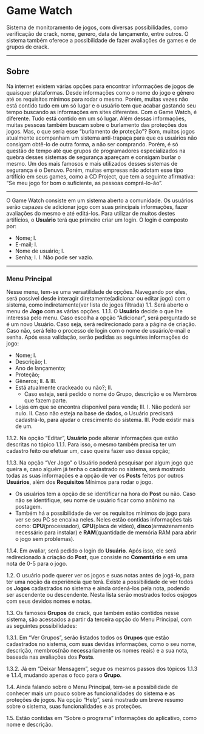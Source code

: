 # Game Watch
 Sistema de monitoramento de jogos, com diversas possibilidades, como verificação de crack, nome, genero, data de lançamento, entre outros. O sistema também oferece a possibilidade de fazer avaliações de games e de grupos de crack.

--- 
## Sobre
Na internet existem várias opções para encontrar informações de jogos de quaisquer plataformas. Desde 
informações como o nome do jogo e gênero até os requisitos mínimos para rodar o mesmo. Porém, muitas vezes não 
está contido tudo em um só lugar e o usuário tem que acabar gastando seu tempo buscando as informações em sites 
diferentes. Com o Game Watch, é diferente. Tudo está contido em um só lugar.
Além dessas informações, muitas pessoas também buscam sobre o burlamento das proteções dos jogos. Mas, o 
que seria esse “burlamento de proteção”? Bom, muitos jogos atualmente acompanham um sistema anti-trapaça para 
que os usuários não consigam obtê-lo de outra forma, a não ser comprando. Porém, é só questão de tempo até que 
grupos de programadores especializados na quebra desses sistemas de segurança apareçam e consigam burlar o 
mesmo. Um dos mais famosos e mais utilizados desses sistemas de segurança é o Denuvo. Porém, muitas empresas 
não adotam esse tipo artifício em seus games, como a CD Project, que tem a seguinte afirmativa: “Se meu jogo for 
bom o suficiente, as pessoas comprá-lo-ão”.

---
O Game Watch consiste em um sistema aberto a comunidade. Os usuários serão capazes de adicionar jogo com 
suas principais informações, fazer avaliações do mesmo e até editá-los. Para utilizar de muitos destes artifícios, o 
**Usuário** terá que primeiro criar um login. O login é composto por:
* Nome; I. 
* E-mail; I. 
* Nome de usuário; I. 
* Senha; I.
I. Não pode ser vazio.

---
### Menu Principal
Nesse menu, tem-se uma versatilidade de opções. Navegando por eles, será possível desde interagir 
diretamente(adicionar ou editar jogo) com o sistema, como indiretamente(ver lista de jogos filtrada)
1.1. Será aberto o menu de **Jogo** com as várias opções.
  1.1.1. O **Usuário** decide o que lhe interessa pelo menu. Caso escolha a opção “Adicionar”, será perguntado se 
  é um novo Usuário. Caso seja, será redirecionado para a página de criação. Caso não, será feito o 
  processo de login com o nome de usuário/e-mail e senha. Após essa validação, serão pedidas as 
  seguintes informações do jogo:
  * Nome; I. 
  * Descrição; I. 
  * Ano de lançamento;
  * Proteção;
  * Gêneros; II. & III. 
  * Está atualmente crackeado ou não?; II. 
    - Caso esteja, será pedido o nome do Grupo, descrição e os Membros que fazem parte.
  * Lojas em que se encontra disponível para venda; III. 
  I. Não poderá ser nulo.
  II. Caso não esteja na base de dados, o Usuário precisará cadastrá-lo, para ajudar o crescimento do 
  sistema.
  III. Pode existir mais de um.

  1.1.2. Na opção “Editar”, **Usuário** pode alterar informações que estão descritas no tópico 1.1.1. Para isso, o 
  mesmo também precisa ter um cadastro feito ou efetuar um, caso queira fazer uso dessa opção;

  1.1.3. Na opção “Ver Jogo” o Usuário poderá pesquisar por algum jogo que queira e, caso alguém já tenha o 
  cadastrado no sistema, será mostrado todas as suas informações e a opção de ver os **Posts** feitos por 
  outros **Usuários**, além dos **Requisitos** Mínimos para rodar o jogo.

  * Os usuários tem a opção de se identificar na hora do **Post** ou não. Caso não se identifique, seu nome 
  de usuário ficar como anônimo na postagem.
  * Também há a possibilidade de ver os requisitos mínimos do jogo para ver se seu PC se encaixa neles.
  Neles estão contidas informações tais como: **CPU**(processador), **GPU**(placa de vídeo), 
  **disco**(armazenamento necessário para instalar) e **RAM**(quantidade de memória RAM para abrir o 
  jogo sem problemas).

  1.1.4. Em avaliar, será pedido o login do **Usuário**. Após isso, ele será redirecionado à criação do **Post**, que 
  consiste no **Comentário** e em uma nota de 0-5 para o jogo.

1.2. O usuário pode querer ver os jogos e suas notas antes de jogá-lo, para ter uma noção da experiência que terá.
Existe a possibilidade de ver todos os **Jogos** cadastrados no sistema e ainda ordená-los pela nota, podendo 
ser ascendente ou descendente. Nesta lista serão mostrados todos osjogos com seus devidos nomes e notas.

1.3. Os famosos **Grupos** de crack, que também estão contidos nesse sistema, são acessados a partir da terceira 
opção do Menu Principal, com as seguintes possibilidades:

  1.3.1. Em “Ver Grupos”, serão listados todos os **Grupos** que estão cadastrados no sistema, com suas devidas 
  informações, como o seu nome, descrição, membros(não necessariamente os nomes reais) e a sua nota, 
  baseada nas avaliações dos **Posts**.

  1.3.2. Já em “Deixar Mensagem”, segue os mesmos passos dos tópicos 1.1.3 e 1.1.4, mudando apenas o foco 
  para o **Grupo**.

1.4. Ainda falando sobre o Menu Principal, tem-se a possibilidade de conhecer mais um pouco sobre as 
funcionalidades do sistema e as proteções de jogos. Na opção “Help”, será mostrado um breve resumo sobre 
o sistema, suas funcionalidades e as proteções. 

1.5. Estão contidas em “Sobre o programa” informações do aplicativo, como nome e descrição.
